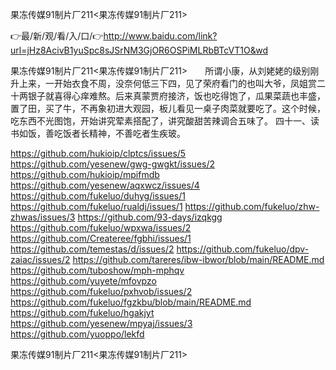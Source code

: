 果冻传媒91制片厂211<果冻传媒91制片厂211>

👉最/新/观/看/入/口/👉http://www.baidu.com/link?url=jHz8AcivB1yuSpc8sJSrNM3GjOR6OSPiMLRbBTcVT1O&wd

果冻传媒91制片厂211<果冻传媒91制片厂211>　　所谓小康，从刘姥姥的级别刚升上来，一开始衣食不周，没奈何低三下四，见了荣府看门的也叫大爷，凤姐赏二十两银子就喜得心痒难熬。后来真蒙贾府接济，饭也吃得饱了，瓜果菜蔬也丰盛，置了田，买了牛，不再象初进大观园，板儿看见一桌子肉菜就要吃了。这个时候，吃东西不光图饱，开始讲究荤素搭配了，讲究酸甜苦辣调合五味了。
	四十一、读书如饭，善吃饭者长精神，不善吃者生疾玻。


https://github.com/hukioip/clptcs/issues/5
https://github.com/yesenew/gwg-gwgkt/issues/2
https://github.com/hukioip/mpifmdb
https://github.com/yesenew/aqxwcz/issues/4
https://github.com/fukeluo/duhyg/issues/1
https://github.com/fukeluo/rualdj/issues/1
https://github.com/fukeluo/zhw-zhwas/issues/3
https://github.com/93-days/izqkgg
https://github.com/fukeluo/wpxwa/issues/2
https://github.com/Createree/fgbhi/issues/1
https://github.com/temestas/d/issues/2
https://github.com/fukeluo/dpv-zaiac/issues/2
https://github.com/tareres/ibw-ibwor/blob/main/README.md
https://github.com/tuboshow/mph-mphqv
https://github.com/yuyete/mfovpzo
https://github.com/fukeluo/pxhvob/issues/2
https://github.com/fukeluo/fgzkbu/blob/main/README.md
https://github.com/fukeluo/hgakjyt
https://github.com/yesenew/mpyaj/issues/3
https://github.com/yuoppo/lekfd

果冻传媒91制片厂211&lt;果冻传媒91制片厂211>
